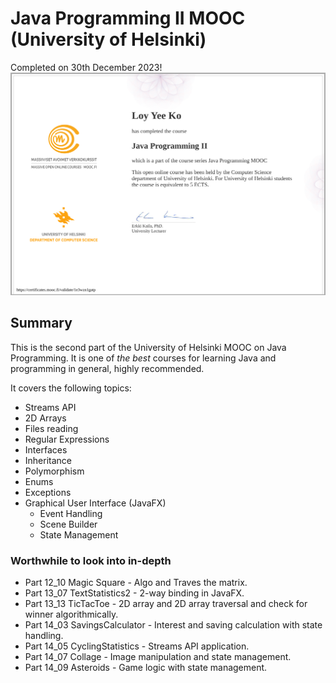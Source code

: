 # Java Programming II MOOC (University of Helsinki)

Completed on 30th December 2023!
![](certificate-java-programming-ii.png )

## Summary

This is the second part of the University of Helsinki MOOC on Java Programming. It is one of *the best* courses for learning Java and programming in general, highly recommended.

It covers the following topics:

- Streams API
- 2D Arrays
- Files reading
- Regular Expressions
- Interfaces
- Inheritance
- Polymorphism
- Enums
- Exceptions
- Graphical User Interface (JavaFX)
  - Event Handling
  - Scene Builder
  - State Management

### Worthwhile to look into in-depth

- Part 12_10 Magic Square - Algo and Traves the matrix.
- Part 13_07 TextStatistics2 - 2-way binding in JavaFX.
- Part 13_13 TicTacToe - 2D array and 2D array traversal and check for winner algorithmically.
- Part 14_03 SavingsCalculator - Interest and saving calculation with state handling.
- Part 14_05 CyclingStatistics - Streams API application.
- Part 14_07 Collage - Image manipulation and state management.
- Part 14_09 Asteroids - Game logic with state management.
